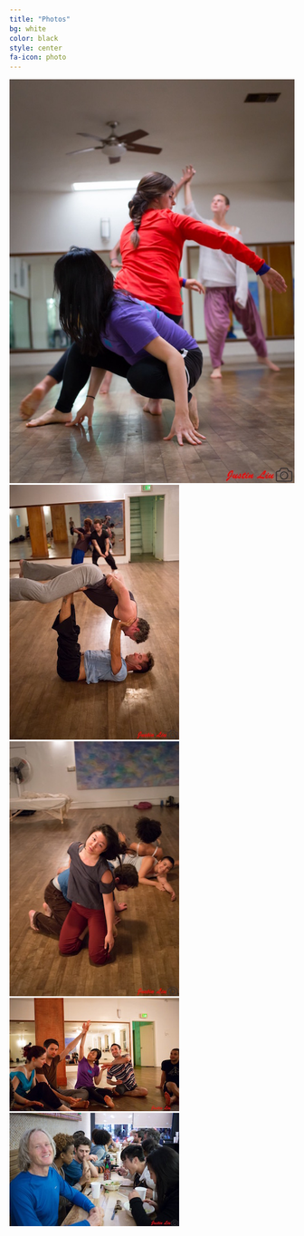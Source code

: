 ```yaml
---
title: "Photos"
bg: white
color: black
style: center
fa-icon: photo
---
```


<div>
<img class="row big column"   src="img/gallery/scaled/IMG_0004.jpg" alt="Contact Jam" />
<img class="row small column" src="img/gallery/scaled/IMG_0009.jpg" alt="Contact Jam" />
<img class="row small column" src="img/gallery/scaled/IMG_0010.jpg" alt="Contact Jam" />
<img class="row small column" src="img/gallery/scaled/IMG_0005.jpg" alt="Ending Circle" />
<img class="row small column" src="img/gallery/scaled/IMG_0011.jpg" alt="Post Jam" />
</div>
